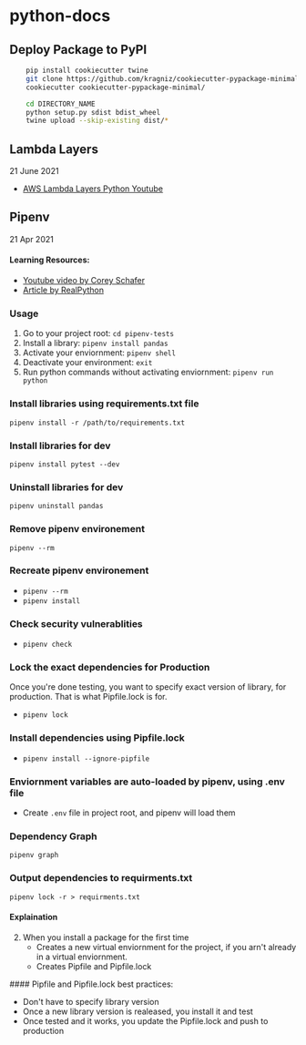 # python-docs

## Deploy Package to PyPI
```Bash
    pip install cookiecutter twine
    git clone https://github.com/kragniz/cookiecutter-pypackage-minimal.git
    cookiecutter cookiecutter-pypackage-minimal/

    cd DIRECTORY_NAME
    python setup.py sdist bdist_wheel
    twine upload --skip-existing dist/*
```

## Lambda Layers
21 June 2021

- [AWS Lambda Layers Python Youtube](https://www.youtube.com/watch?v=cz8QjmgfGHc)


## Pipenv 
21 Apr 2021

#### Learning Resources:
- [Youtube video by Corey Schafer](https://www.youtube.com/watch?v=zDYL22QNiWk&ab_channel=CoreySchafer)
- [Article by RealPython](https://realpython.com/pipenv-guide/#pipenv-introduction)

### Usage
1. Go to your project root: `cd pipenv-tests`
2. Install a library: `pipenv install pandas`
3. Activate your enviornment: `pipenv shell`
4. Deactivate your environment: `exit`
5. Run python commands without activating enviornment: `pipenv run python`

### Install libraries using requirements.txt file
`pipenv install -r /path/to/requirements.txt`


### Install libraries for dev
`pipenv install pytest --dev`


### Uninstall libraries for dev
`pipenv uninstall pandas`


### Remove pipenv environement
`pipenv --rm`


### Recreate pipenv environement
- `pipenv --rm`
- `pipenv install`


### Check security vulnerablities
- `pipenv check`


### Lock the exact dependencies for Production
Once you're done testing, you want to specify exact version of library, for production. That is what Pipfile.lock is for.
- `pipenv lock`


### Install dependencies using Pipfile.lock
- `pipenv install --ignore-pipfile`


### Enviornment variables are auto-loaded by pipenv, using .env file
- Create `.env` file in project root, and pipenv will load them


### Dependency Graph
`pipenv graph`


### Output dependencies to requirments.txt
`pipenv lock -r > requirments.txt`


#### Explaination

2. When you install a package for the first time
    - Creates a new virtual enviornment for the project, if you arn't already in a virtual enviornment.
    - Creates Pipfile and Pipfile.lock

#### Pipfile and Pipfile.lock best practices:
- Don't have to specify library version
- Once a new library version is realeased, you install it and test
- Once tested and it works, you update the Pipfile.lock and push to production

